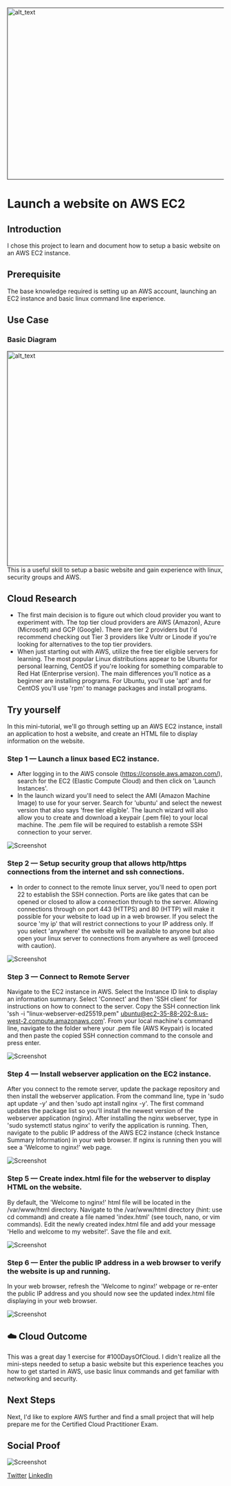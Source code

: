 [<img alt="alt_text" width="800px" height="400px" src="https://images.unsplash.com/photo-1611108163374-a1cc7722f093?ixlib=rb-1.2.1&ixid=MnwxMjA3fDB8MHxwaG90by1wYWdlfHx8fGVufDB8fHx8&auto=format&fit=crop&w=869&q=80" />]()

# Launch a website on AWS EC2

## Introduction

I chose this project to learn and document how to setup a basic website on an AWS EC2 instance.

## Prerequisite

The base knowledge required is setting up an AWS account, launching an EC2 instance and basic linux command line experience.

## Use Case

### Basic Diagram
[<img alt="alt_text" width="650px" height="500px" src="https://s3.us-west-2.amazonaws.com/santiamdigital.com/100DaysOfCloud/AWS-EC2-Diagram.png" />]()
</br>
This is a useful skill to setup a basic website and gain experience with linux, security groups and AWS. 

## Cloud Research

- The first main decision is to figure out which cloud provider you want to experiment with. The top tier cloud providers are AWS (Amazon), Azure (Microsoft) and GCP (Google). There are tier 2 providers but I'd recommend checking out Tier 3 providers like Vultr or Linode if you're looking for alternatives to the top tier providers.
- When just starting out with AWS, utilize the free tier eligible servers for learning. The most popular Linux distributions appear to be Ubuntu for personal learning, CentOS if you're looking for something comparable to Red Hat (Enterprise version). The main differences you'll notice as a beginner are installing programs. For Ubuntu, you'll use 'apt' and for CentOS you'll use 'rpm' to manage packages and install programs.

## Try yourself

In this mini-tutorial, we'll go through setting up an AWS EC2 instance, install an application to host a website, and create an HTML file to display information on the website.

### Step 1 — Launch a linux based EC2 instance.
- After logging in to the AWS console (https://console.aws.amazon.com/), search for the EC2 (Elastic Compute Cloud) and then click on 'Launch Instances'.
- In the launch wizard you'll need to select the AMI (Amazon Machine Image) to use for your server. Search for 'ubuntu' and select the newest version that also says 'free tier eligible'. The launch wizard will also allow you to create and download a keypair (.pem file) to your local machine. The .pem file will be required to establish a remote SSH connection to your server.

![Screenshot](https://s3.us-west-2.amazonaws.com/santiamdigital.com/100DaysOfCloud/AWS-EC2-Choose-AMI.png)

### Step 2 — Setup security group that allows http/https connections from the internet and ssh connections.
- In order to connect to the remote linux server, you'll need to open port 22 to establish the SSH connection. Ports are like gates that can be opened or closed to allow a connection through to the server. Allowing connections through on port 443 (HTTPS) and 80 (HTTP) will make it possible for your website to load up in a web browser. If you select the source 'my ip' that will restrict connections to your IP address only. If you select 'anywhere' the website will be available to anyone but also open your linux server to connections from anywhere as well (proceed with caution).

![Screenshot](https://s3.us-west-2.amazonaws.com/santiamdigital.com/100DaysOfCloud/AWS+Security+Rules-My-IP.png)

### Step 3 — Connect to Remote Server
Navigate to the EC2 instance in AWS. Select the Instance ID link to display an information summary. Select 'Connect' and then 'SSH client' for instructions on how to connect to the server. Copy the SSH connection link 'ssh -i "linux-webserver-ed25519.pem" ubuntu@ec2-35-88-202-8.us-west-2.compute.amazonaws.com'.
From your local machine's command line, navigate to the folder where your .pem file (AWS Keypair) is located and then paste the copied SSH connection command to the console and press enter.

![Screenshot](https://s3.us-west-2.amazonaws.com/santiamdigital.com/100DaysOfCloud/SSH+Connection.png)

### Step 4 — Install webserver application on the EC2 instance.
After you connect to the remote server, update the package repository and then install the webserver application.
From the command line, type in 'sudo apt update -y' and then 'sudo apt install nginx -y'. The first command updates the package list so you'll install the newest version of the webserver application (nginx).
After installing the nginx webserver, type in 'sudo systemctl status nginx' to verify the application is running.
Then, navigate to the public IP address of the AWS EC2 instance (check Instance Summary Information) in your web browser. If nginx is running then you will see a 'Welcome to nginx!' web page.

![Screenshot](https://s3.us-west-2.amazonaws.com/santiamdigital.com/100DaysOfCloud/Welcome-to-nginx.png)

### Step 5 — Create index.html file for the webserver to display HTML on the website.
By default, the 'Welcome to nginx!' html file will be located in the /var/www/html directory.
Navigate to the /var/www/html directory (hint: use cd command) and create a file named 'index.html' (see touch, nano, or vim commands).
Edit the newly created index.html file and add your message 'Hello and welcome to my website!'.
Save the file and exit.

![Screenshot](https://s3.us-west-2.amazonaws.com/santiamdigital.com/100DaysOfCloud/Create-Index-html.png)

### Step 6 — Enter the public IP address in a web browser to verify the website is up and running.
In your web browser, refresh the 'Welcome to nginx!' webpage or re-enter the public IP address and you should now see the updated index.html file displaying in your web browser.

![Screenshot](https://s3.us-west-2.amazonaws.com/santiamdigital.com/100DaysOfCloud/Hello.png)

## ☁️ Cloud Outcome

This was a great day 1 exercise for #100DaysOfCloud. I didn't realize all the mini-steps needed to setup a basic website but this experience teaches you how to get started in AWS, use basic linux commands and get familiar with networking and security.

## Next Steps

Next, I'd like to explore AWS further and find a small project that will help prepare me for the Certified Cloud Practitioner Exam.
## Social Proof

![Screenshot](https://s3.us-west-2.amazonaws.com/santiamdigital.com/100DaysOfCloud/LinkedIn-day-1.png)

[Twitter](https://twitter.com/Alex_Santiam)
[LinkedIn](https://www.linkedin.com/in/alex-romero-i2049/)
